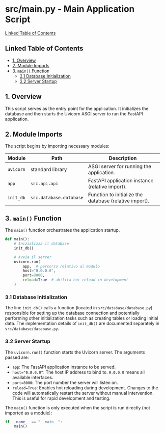 # src/main.py - Main Application Script

[Linked Table of Contents](#linked-table-of-contents)

## Linked Table of Contents

* [1. Overview](#1-overview)
* [2. Module Imports](#2-module-imports)
* [3. `main()` Function](#3-main-function)
    * [3.1 Database Initialization](#31-database-initialization)
    * [3.2 Server Startup](#32-server-startup)


## 1. Overview

This script serves as the entry point for the application.  It initializes the database and then starts the Uvicorn ASGI server to run the FastAPI application.

## 2. Module Imports

The script begins by importing necessary modules:

| Module             | Path             | Description                                      |
|----------------------|-------------------|--------------------------------------------------|
| `uvicorn`           | standard library | ASGI server for running the application.        |
| `app`               | `src.api.api`    | FastAPI application instance (relative import). |
| `init_db`           | `src.database.database` | Function to initialize the database (relative import). |


## 3. `main()` Function

The `main()` function orchestrates the application startup.

```python
def main():
    # Inizializza il database
    init_db()

    # Avvia il server
    uvicorn.run(
        app,  # percorso relativo al modulo
        host="0.0.0.0",
        port=8000,
        reload=True  # abilita hot reload in development
    )
```

### 3.1 Database Initialization

The line `init_db()` calls a function (located in `src/database/database.py`) responsible for setting up the database connection and potentially performing other initialization tasks such as creating tables or loading initial data.  The implementation details of `init_db()` are documented separately in `src/database/database.py`.


### 3.2 Server Startup

The `uvicorn.run()` function starts the Uvicorn server.  The arguments passed are:

* `app`:  The FastAPI application instance to be served.
* `host="0.0.0.0"`:  The host IP address to bind to.  `0.0.0.0` means all available interfaces.
* `port=8000`: The port number the server will listen on.
* `reload=True`: Enables hot reloading during development.  Changes to the code will automatically restart the server without manual intervention. This is useful for rapid development and testing.


The `main()` function is only executed when the script is run directly (not imported as a module):

```python
if __name__ == "__main__":
    main()
```
